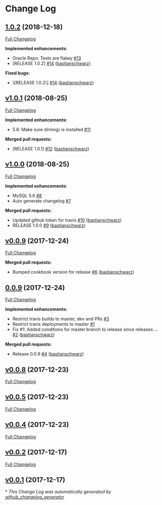 # Change Log

## [1.0.2](https://github.com/codenamephp/chef.cookbook.mysql/tree/1.0.2) (2018-12-18)
[Full Changelog](https://github.com/codenamephp/chef.cookbook.mysql/compare/v1.0.1...1.0.2)

**Implemented enhancements:**

- Oracle Repo: Tests are flakey [\#13](https://github.com/codenamephp/chef.cookbook.mysql/issues/13)
- \[RELEASE 1.0.2\] [\#14](https://github.com/codenamephp/chef.cookbook.mysql/pull/14) ([bastianschwarz](https://github.com/bastianschwarz))

**Fixed bugs:**

- \\[RELEASE 1.0.2\\] [\#14](https://github.com/codenamephp/chef.cookbook.mysql/pull/14) ([bastianschwarz](https://github.com/bastianschwarz))

## [v1.0.1](https://github.com/codenamephp/chef.cookbook.mysql/tree/v1.0.1) (2018-08-25)
[Full Changelog](https://github.com/codenamephp/chef.cookbook.mysql/compare/v1.0.0...v1.0.1)

**Implemented enhancements:**

- 5.6: Make sure dirmngr is installed [\#11](https://github.com/codenamephp/chef.cookbook.mysql/issues/11)

**Merged pull requests:**

- \[RELEASE 1.0.1\] [\#12](https://github.com/codenamephp/chef.cookbook.mysql/pull/12) ([bastianschwarz](https://github.com/bastianschwarz))

## [v1.0.0](https://github.com/codenamephp/chef.cookbook.mysql/tree/v1.0.0) (2018-08-25)
[Full Changelog](https://github.com/codenamephp/chef.cookbook.mysql/compare/v0.0.9...v1.0.0)

**Implemented enhancements:**

- MySQL 5.6 [\#8](https://github.com/codenamephp/chef.cookbook.mysql/issues/8)
- Auto generate changelog [\#7](https://github.com/codenamephp/chef.cookbook.mysql/issues/7)

**Merged pull requests:**

- Updated github token for travis [\#10](https://github.com/codenamephp/chef.cookbook.mysql/pull/10) ([bastianschwarz](https://github.com/bastianschwarz))
- RELEASE 1.0.0 [\#9](https://github.com/codenamephp/chef.cookbook.mysql/pull/9) ([bastianschwarz](https://github.com/bastianschwarz))

## [v0.0.9](https://github.com/codenamephp/chef.cookbook.mysql/tree/v0.0.9) (2017-12-24)
[Full Changelog](https://github.com/codenamephp/chef.cookbook.mysql/compare/0.0.9...v0.0.9)

**Merged pull requests:**

- Bumped cookbook version for release [\#6](https://github.com/codenamephp/chef.cookbook.mysql/pull/6) ([bastianschwarz](https://github.com/bastianschwarz))

## [0.0.9](https://github.com/codenamephp/chef.cookbook.mysql/tree/0.0.9) (2017-12-24)
[Full Changelog](https://github.com/codenamephp/chef.cookbook.mysql/compare/v0.0.8...0.0.9)

**Implemented enhancements:**

- Restrict travis builds to master, dev and PRs [\#3](https://github.com/codenamephp/chef.cookbook.mysql/issues/3)
- Restrict travis deployments to master [\#1](https://github.com/codenamephp/chef.cookbook.mysql/issues/1)
- Fix \#1: Added conditions for master branch to release since releases … [\#2](https://github.com/codenamephp/chef.cookbook.mysql/pull/2) ([bastianschwarz](https://github.com/bastianschwarz))

**Merged pull requests:**

- Release 0.0.9 [\#4](https://github.com/codenamephp/chef.cookbook.mysql/pull/4) ([bastianschwarz](https://github.com/bastianschwarz))

## [v0.0.8](https://github.com/codenamephp/chef.cookbook.mysql/tree/v0.0.8) (2017-12-23)
[Full Changelog](https://github.com/codenamephp/chef.cookbook.mysql/compare/v0.0.5...v0.0.8)

## [v0.0.5](https://github.com/codenamephp/chef.cookbook.mysql/tree/v0.0.5) (2017-12-23)
[Full Changelog](https://github.com/codenamephp/chef.cookbook.mysql/compare/v0.0.4...v0.0.5)

## [v0.0.4](https://github.com/codenamephp/chef.cookbook.mysql/tree/v0.0.4) (2017-12-23)
[Full Changelog](https://github.com/codenamephp/chef.cookbook.mysql/compare/v0.0.2...v0.0.4)

## [v0.0.2](https://github.com/codenamephp/chef.cookbook.mysql/tree/v0.0.2) (2017-12-17)
[Full Changelog](https://github.com/codenamephp/chef.cookbook.mysql/compare/v0.0.1...v0.0.2)

## [v0.0.1](https://github.com/codenamephp/chef.cookbook.mysql/tree/v0.0.1) (2017-12-17)


\* *This Change Log was automatically generated by [github_changelog_generator](https://github.com/skywinder/Github-Changelog-Generator)*